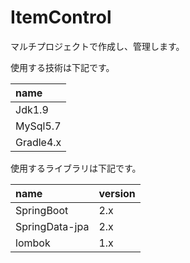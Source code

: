 # ItemControl

マルチプロジェクトで作成し、管理します。

使用する技術は下記です。

| name
| :-------
| Jdk1.9
| MySql5.7
| Gradle4.x

使用するライブラリは下記です。

name               | version
:----------------- | :------
SpringBoot         | 2.x
SpringData-jpa     | 2.x
lombok             | 1.x



